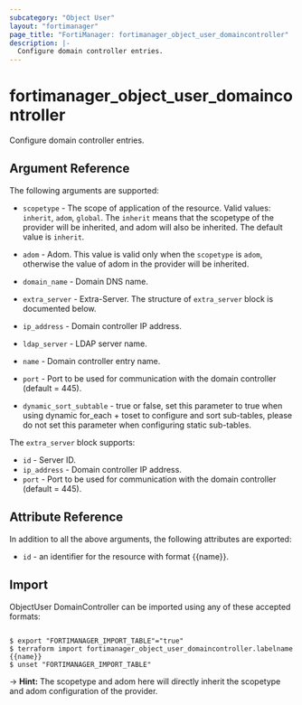 ```yaml
---
subcategory: "Object User"
layout: "fortimanager"
page_title: "FortiManager: fortimanager_object_user_domaincontroller"
description: |-
  Configure domain controller entries.
---
```


# fortimanager_object_user_domaincontroller
Configure domain controller entries.

## Argument Reference


The following arguments are supported:

* `scopetype` - The scope of application of the resource. Valid values: `inherit`, `adom`, `global`. The `inherit` means that the scopetype of the provider will be inherited, and adom will also be inherited. The default value is `inherit`.
* `adom` - Adom. This value is valid only when the `scopetype` is `adom`, otherwise the value of adom in the provider will be inherited.

* `domain_name` - Domain DNS name.
* `extra_server` - Extra-Server. The structure of `extra_server` block is documented below.
* `ip_address` - Domain controller IP address.
* `ldap_server` - LDAP server name.
* `name` - Domain controller entry name.
* `port` - Port to be used for communication with the domain controller (default = 445).
* `dynamic_sort_subtable` - true or false, set this parameter to true when using dynamic for_each + toset to configure and sort sub-tables, please do not set this parameter when configuring static sub-tables.

The `extra_server` block supports:

* `id` - Server ID.
* `ip_address` - Domain controller IP address.
* `port` - Port to be used for communication with the domain controller (default = 445).


## Attribute Reference

In addition to all the above arguments, the following attributes are exported:
* `id` - an identifier for the resource with format {{name}}.

## Import

ObjectUser DomainController can be imported using any of these accepted formats:
```

$ export "FORTIMANAGER_IMPORT_TABLE"="true"
$ terraform import fortimanager_object_user_domaincontroller.labelname {{name}}
$ unset "FORTIMANAGER_IMPORT_TABLE"
```
-> **Hint:** The scopetype and adom here will directly inherit the scopetype and adom configuration of the provider.
